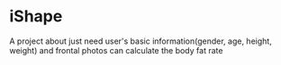 # iShape
A project about just need user's basic information(gender, age, height, weight) and frontal photos can calculate the body fat rate
